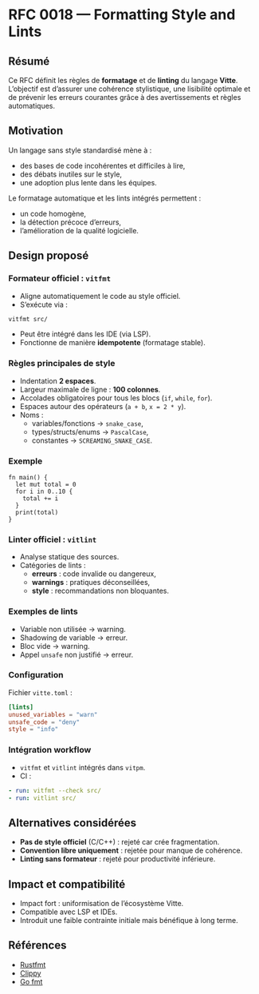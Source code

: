 # RFC 0018 — Formatting Style and Lints

## Résumé
Ce RFC définit les règles de **formatage** et de **linting** du langage **Vitte**.  
L’objectif est d’assurer une cohérence stylistique, une lisibilité optimale et de prévenir les erreurs courantes grâce à des avertissements et règles automatiques.

## Motivation
Un langage sans style standardisé mène à :  
- des bases de code incohérentes et difficiles à lire,  
- des débats inutiles sur le style,  
- une adoption plus lente dans les équipes.  

Le formatage automatique et les lints intégrés permettent :  
- un code homogène,  
- la détection précoce d’erreurs,  
- l’amélioration de la qualité logicielle.  

## Design proposé

### Formateur officiel : `vitfmt`
- Aligne automatiquement le code au style officiel.  
- S’exécute via :  
```sh
vitfmt src/
```
- Peut être intégré dans les IDE (via LSP).  
- Fonctionne de manière **idempotente** (formatage stable).  

### Règles principales de style
- Indentation **2 espaces**.  
- Largeur maximale de ligne : **100 colonnes**.  
- Accolades obligatoires pour tous les blocs (`if`, `while`, `for`).  
- Espaces autour des opérateurs (`a + b`, `x = 2 * y`).  
- Noms :  
  - variables/fonctions → `snake_case`,  
  - types/structs/enums → `PascalCase`,  
  - constantes → `SCREAMING_SNAKE_CASE`.  

### Exemple
```vitte
fn main() {
  let mut total = 0
  for i in 0..10 {
    total += i
  }
  print(total)
}
```

### Linter officiel : `vitlint`
- Analyse statique des sources.  
- Catégories de lints :  
  - **erreurs** : code invalide ou dangereux,  
  - **warnings** : pratiques déconseillées,  
  - **style** : recommandations non bloquantes.  

### Exemples de lints
- Variable non utilisée → warning.  
- Shadowing de variable → erreur.  
- Bloc vide → warning.  
- Appel `unsafe` non justifié → erreur.  

### Configuration
Fichier `vitte.toml` :  
```toml
[lints]
unused_variables = "warn"
unsafe_code = "deny"
style = "info"
```

### Intégration workflow
- `vitfmt` et `vitlint` intégrés dans `vitpm`.  
- CI :  
```yaml
- run: vitfmt --check src/
- run: vitlint src/
```

## Alternatives considérées
- **Pas de style officiel** (C/C++) : rejeté car crée fragmentation.  
- **Convention libre uniquement** : rejetée pour manque de cohérence.  
- **Linting sans formateur** : rejeté pour productivité inférieure.  

## Impact et compatibilité
- Impact fort : uniformisation de l’écosystème Vitte.  
- Compatible avec LSP et IDEs.  
- Introduit une faible contrainte initiale mais bénéfique à long terme.  

## Références
- [Rustfmt](https://github.com/rust-lang/rustfmt)  
- [Clippy](https://github.com/rust-lang/rust-clippy)  
- [Go fmt](https://go.dev/blog/gofmt)  
